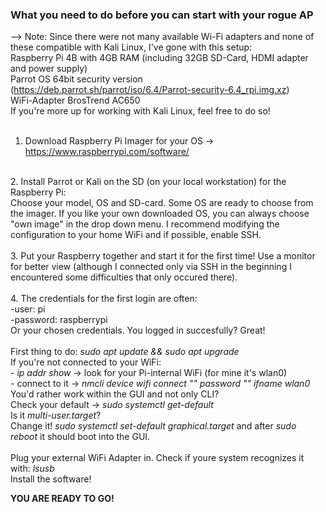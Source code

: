 <h3>What you need to do before you can start with your rogue AP </h3>

--> Note: Since there were not many available Wi-Fi adapters and none of these compatible with Kali Linux, I've gone with this setup: <br>
    Raspberry Pi 4B with 4GB RAM (including 32GB SD-Card, HDMI adapter and power supply) <br>
    Parrot OS 64bit security version (https://deb.parrot.sh/parrot/iso/6.4/Parrot-security-6.4_rpi.img.xz) <br>
    WiFi-Adapter BrosTrend AC650 <br>
If you're more up for working with Kali Linux, feel free to do so!<br>
<br>
1. Download Raspberry Pi Imager for your OS -> https://www.raspberrypi.com/software/
<br>
2. Install Parrot or Kali on the SD (on your local workstation) for the Raspberry Pi: <br>
    Choose your model, OS and SD-card. Some OS are ready to choose from the imager. If you like your own downloaded OS, you can always choose "own image" in the drop down menu. I recommend modifying the configuration to your home WiFi and if possible, enable SSH.  <br> 
    <br>
3. Put your Raspberry together and start it for the first time! Use a monitor for better view (although I connected only via SSH in the beginning I encountered some difficulties that only occured there). <br>
<br>
4. The credentials for the first login are often: <br>
    -user: pi <br>
    -password: raspberrypi<br>
    Or your chosen credentials. You logged in succesfully? Great!<br>
<br>
First thing to do: <i>sudo apt update && sudo apt upgrade</i><br>
If you're not connected to your WiFi:<br>
    - <i>ip addr show</i> -> look for your Pi-internal WiFi (for mine it's wlan0)<br>
    - connect to it -> <i>nmcli device wifi connect "<SSID>" password "<password>" ifname wlan0</i><br>
You'd rather work within the GUI and not only CLI? <br>
Check your default -> <i>sudo systemctl get-default</i><br>
Is it <i>multi-user.target</i>? <br>
Change it! <i>sudo systemctl set-default graphical.target</i> and after <i>sudo reboot</i> it should boot into the GUI.<br>
<br>
Plug your external WiFi Adapter in. Check if youre system recognizes it with: <i>lsusb</i><br>
Install the software!


<b>YOU ARE READY TO GO!</b>
